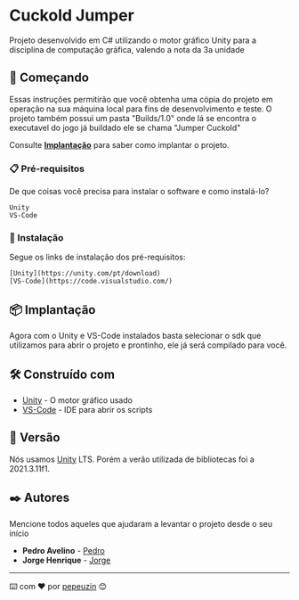 # Cuckold Jumper

Projeto desenvolvido em C# utilizando o motor gráfico Unity para a disciplina de computação gráfica, valendo a nota da 3a unidade

## 🚀 Começando

Essas instruções permitirão que você obtenha uma cópia do projeto em operação na sua máquina local para fins de desenvolvimento e teste.
O projeto também possui um pasta "Builds/1.0" onde lá se encontra o executavel do jogo já buildado ele se chama "Jumper Cuckold"

Consulte **[Implantação](#-implanta%C3%A7%C3%A3o)** para saber como implantar o projeto.

### 📋 Pré-requisitos

De que coisas você precisa para instalar o software e como instalá-lo?

```
Unity
VS-Code
```

### 🔧 Instalação

Segue os links de instalação dos pré-requisitos:

```
[Unity](https://unity.com/pt/download)
[VS-Code](https://code.visualstudio.com/)
```

## 📦 Implantação

Agora com o Unity e VS-Code instalados basta selecionar o sdk que utilizamos para abrir o projeto e prontinho, ele já será compilado para você.

## 🛠️ Construído com

* [Unity](https://unity.com/pt/download) - O motor gráfico usado
* [VS-Code](https://code.visualstudio.com/) - IDE para abrir os scripts

## 📌 Versão

Nós usamos [Unity](https://unity.com/pt/download) LTS. Porém a verão utilizada de bibliotecas foi a 2021.3.11f1. 

## ✒️ Autores

Mencione todos aqueles que ajudaram a levantar o projeto desde o seu início

* **Pedro Avelino** - [Pedro](https://github.com/Pepeu1805)
* **Jorge Henrique** - [Jorge](https://github.com/jorge-hcb)

---
⌨️ com ❤️ por [pepeuzin](https://github.com/Pepeu1805) 😊
